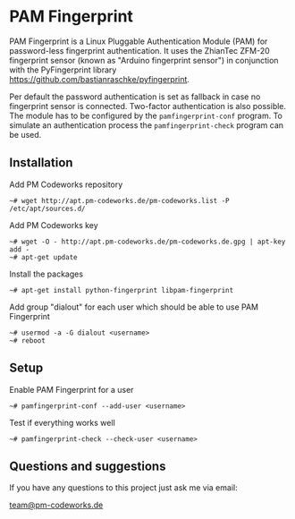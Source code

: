 PAM Fingerprint
===============

PAM Fingerprint is a Linux Pluggable Authentication Module (PAM) for password-less fingerprint authentication. It uses the ZhianTec ZFM-20 fingerprint sensor (known as "Arduino fingerprint sensor") in conjunction with the PyFingerprint library <https://github.com/bastianraschke/pyfingerprint>.

Per default the password authentication is set as fallback in case no fingerprint sensor is connected. Two-factor authentication is also possible. The module has to be configured by the `pamfingerprint-conf` program. To simulate an authentication process the `pamfingerprint-check` program can be used.

Installation
------------

Add PM Codeworks repository

    ~# wget http://apt.pm-codeworks.de/pm-codeworks.list -P /etc/apt/sources.d/

Add PM Codeworks key

    ~# wget -O - http://apt.pm-codeworks.de/pm-codeworks.de.gpg | apt-key add -
    ~# apt-get update

Install the packages

    ~# apt-get install python-fingerprint libpam-fingerprint

Add group "dialout" for each user which should be able to use PAM Fingerprint

    ~# usermod -a -G dialout <username>
    ~# reboot

Setup
-----

Enable PAM Fingerprint for a user

    ~# pamfingerprint-conf --add-user <username>

Test if everything works well

    ~# pamfingerprint-check --check-user <username>

Questions and suggestions
-------------------------

If you have any questions to this project just ask me via email:

<team@pm-codeworks.de>
